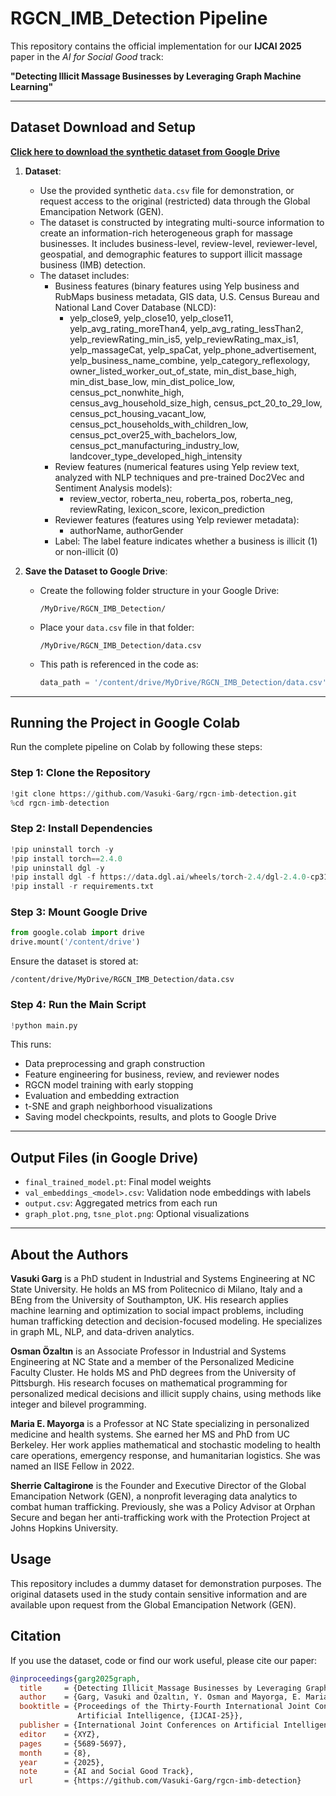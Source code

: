 # RGCN_IMB_Detection Pipeline

This repository contains the official implementation for our **IJCAI 2025** paper in the *AI for Social Good* track:

**"Detecting Illicit Massage Businesses by Leveraging Graph Machine Learning"**

---

## Dataset Download and Setup
**[Click here to download the synthetic dataset from Google Drive](https://drive.google.com/file/d/1bJYk59VQZ-2zDdBYdY5jjmTtVIBeZjAK/view?usp=sharing)**
1. **Dataset**:
   - Use the provided synthetic `data.csv` file for demonstration, or request access to the original (restricted) data through the Global Emancipation Network (GEN).
   - The dataset is constructed by integrating multi-source information to create an information-rich heterogeneous graph for massage businesses. It includes business-level, review-level, reviewer-level, geospatial, and demographic features to support illicit massage business (IMB) detection.
   - The dataset includes:
     - Business features (binary features using Yelp business and RubMaps business metadata, GIS data, U.S. Census Bureau and National Land Cover Database (NLCD):
        -    yelp_close9, yelp_close10, yelp_close11, yelp_avg_rating_moreThan4, yelp_avg_rating_lessThan2, yelp_reviewRating_min_is5, yelp_reviewRating_max_is1, yelp_massageCat, yelp_spaCat, yelp_phone_advertisement, yelp_business_name_combine, yelp_category_reflexology, owner_listed_worker_out_of_state, min_dist_base_high, min_dist_base_low, min_dist_police_low, census_pct_nonwhite_high, census_avg_household_size_high, census_pct_20_to_29_low, census_pct_housing_vacant_low, census_pct_households_with_children_low, census_pct_over25_with_bachelors_low, census_pct_manufacturing_industry_low, landcover_type_developed_high_intensity
     - Review features (numerical features using Yelp review text, analyzed with NLP techniques and pre-trained Doc2Vec and Sentiment Analysis models):
        - review_vector, roberta_neu, roberta_pos, roberta_neg, reviewRating, lexicon_score, lexicon_prediction
     - Reviewer features (features using Yelp reviewer metadata):
        - authorName, authorGender
     - Label: The label feature indicates whether a business is illicit (1) or non-illicit (0)

2. **Save the Dataset to Google Drive**:
   - Create the following folder structure in your Google Drive:
     ```
     /MyDrive/RGCN_IMB_Detection/
     ```
   - Place your `data.csv` file in that folder:
     ```
     /MyDrive/RGCN_IMB_Detection/data.csv
     ```
   - This path is referenced in the code as:
     ```python
     data_path = '/content/drive/MyDrive/RGCN_IMB_Detection/data.csv'
     ```

---

## Running the Project in Google Colab

Run the complete pipeline on Colab by following these steps:

### Step 1: Clone the Repository
```python
!git clone https://github.com/Vasuki-Garg/rgcn-imb-detection.git
%cd rgcn-imb-detection
```

### Step 2: Install Dependencies
```python
!pip uninstall torch -y
!pip install torch==2.4.0
!pip uninstall dgl -y
!pip install dgl -f https://data.dgl.ai/wheels/torch-2.4/dgl-2.4.0-cp311-cp311-manylinux1_x86_64.whl
!pip install -r requirements.txt
```

### Step 3: Mount Google Drive
```python
from google.colab import drive
drive.mount('/content/drive')
```
Ensure the dataset is stored at:
```
/content/drive/MyDrive/RGCN_IMB_Detection/data.csv
```

### Step 4: Run the Main Script
```python
!python main.py
```

This runs:
- Data preprocessing and graph construction
- Feature engineering for business, review, and reviewer nodes
- RGCN model training with early stopping
- Evaluation and embedding extraction
- t-SNE and graph neighborhood visualizations
- Saving model checkpoints, results, and plots to Google Drive

---

## Output Files (in Google Drive)
- `final_trained_model.pt`: Final model weights
- `val_embeddings_<model>.csv`: Validation node embeddings with labels
- `output.csv`: Aggregated metrics from each run
- `graph_plot.png`, `tsne_plot.png`: Optional visualizations

---

## About the Authors
**Vasuki Garg** is a PhD student in Industrial and Systems Engineering at NC State University. He holds an MS from Politecnico di Milano, Italy and a BEng from the University of Southampton, UK. His research applies machine learning and optimization to social impact problems, including human trafficking detection and decision-focused modeling. He specializes in graph ML, NLP, and data-driven analytics.

**Osman Özaltın** is an Associate Professor in Industrial and Systems Engineering at NC State and a member of the Personalized Medicine Faculty Cluster. He holds MS and PhD degrees from the University of Pittsburgh. His research focuses on mathematical programming for personalized medical decisions and illicit supply chains, using methods like integer and bilevel programming.

**Maria E. Mayorga** is a Professor at NC State specializing in personalized medicine and health systems. She earned her MS and PhD from UC Berkeley. Her work applies mathematical and stochastic modeling to health care operations, emergency response, and humanitarian logistics. She was named an IISE Fellow in 2022.

**Sherrie Caltagirone** is the Founder and Executive Director of the Global Emancipation Network (GEN), a nonprofit leveraging data analytics to combat human trafficking. Previously, she was a Policy Advisor at Orphan Secure and began her anti-trafficking work with the Protection Project at Johns Hopkins University.

## Usage
This repository includes a dummy dataset for demonstration purposes. The original datasets used in the study contain sensitive information and are available upon request from the Global Emancipation Network (GEN).

## Citation

If you use the dataset, code or find our work useful, please cite our paper:

```bibtex
@inproceedings{garg2025graph,
  title     = {Detecting Illicit Massage Businesses by Leveraging Graph Machine Learning},
  author    = {Garg, Vasuki and Özaltın, Y. Osman and Mayorga, E. Maria and Caltigirone, Sherrie},
  booktitle = {Proceedings of the Thirty-Fourth International Joint Conference on
               Artificial Intelligence, {IJCAI-25}},
  publisher = {International Joint Conferences on Artificial Intelligence Organization},
  editor    = {XYZ},
  pages     = {5689-5697},
  month     = {8},
  year      = {2025},
  note      = {AI and Social Good Track},
  url       = {https://github.com/Vasuki-Garg/rgcn-imb-detection}
```



